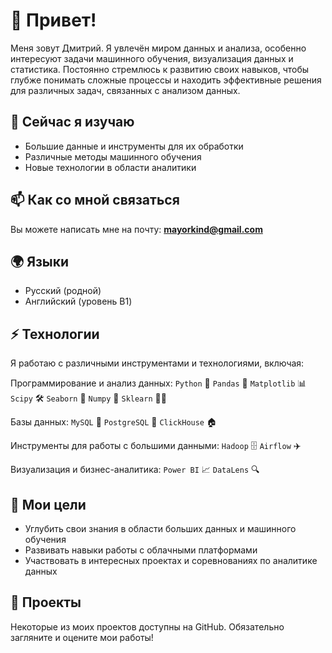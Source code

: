 # 👋 Привет!
Меня зовут Дмитрий. Я увлечён миром данных и анализа, особенно интересуют задачи машинного обучения, визуализация данных и статистика. Постоянно стремлюсь к развитию своих навыков, чтобы глубже понимать сложные процессы и находить эффективные решения для различных задач, связанных с анализом данных.

## 🌱 Сейчас я изучаю
- Большие данные и инструменты для их обработки
- Различные методы машинного обучения
- Новые технологии в области аналитики

## 📫 Как со мной связаться
Вы можете написать мне на почту: **mayorkind@gmail.com**

## 🌍 Языки
- Русский (родной)
- Английский (уровень B1)

## ⚡ Технологии
Я работаю с различными инструментами и технологиями, включая:

Программирование и анализ данных: `Python` 🐍 `Pandas` 🐼 `Matplotlib` 📊 `Scipy` 🛠️ `Seaborn` 🌈 `Numpy` 🔢 `Sklearn` 🏃‍♂️

Базы данных: `MySQL` 🐬 `PostgreSQL` 🐘 `ClickHouse` 🏠

Инструменты для работы с большими данными: `Hadoop` 🗄️ `Airflow` ✈️

Визуализация и бизнес-аналитика: `Power BI` 📈 `DataLens` 🔍

## 🎯 Мои цели
- Углубить свои знания в области больших данных и машинного обучения
- Развивать навыки работы с облачными платформами
- Участвовать в интересных проектах и соревнованиях по аналитике данных

## 🔧 Проекты
Некоторые из моих проектов доступны на GitHub. Обязательно загляните и оцените мои работы!
